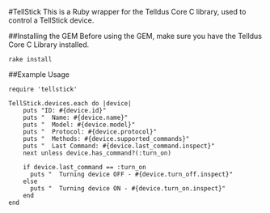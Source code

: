 #TellStick
This is a Ruby wrapper for the Telldus Core C library, used to control a TellStick device.  

##Installing the GEM
Before using the GEM, make sure you have the Telldus Core C Library installed.  

`rake install`


##Example Usage

	require 'tellstick'

	TellStick.devices.each do |device|
		puts "ID: #{device.id}"
		puts "  Name: #{device.name}"
		puts "  Model: #{device.model}"
		puts "  Protocol: #{device.protocol}"
		puts "  Methods: #{device.supported_commands}"
		puts "  Last Command: #{device.last_command.inspect}"
		next unless device.has_command?(:turn_on)

		if device.last_command == :turn_on 
		  puts "  Turning device OFF - #{device.turn_off.inspect}"
		else
		  puts "  Turning device ON - #{device.turn_on.inspect}"
		end
	end
